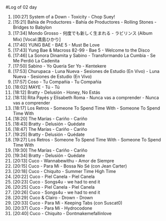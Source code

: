 #Log of 02 day

1. [00:27] System of a Down - Toxicity - Chop Suey!
1. [15:21] Bahía de Productores - Bahía de Productores - Rolling Stones - Bridges to Babylon
1. [17:34] Mondo Grosso - 何度でも新しく生まれる - ラビリンス (Album Mix) [Vocal:満島ひかり]
1. [17:40] YUNG BAE - BAE 5 - Must Be Love
1. [17:43] Yung Bae & Macross 82-99 - Bae 5 - Welcome to the Disco
1. [17:46] La Sonora Dinamita y Sabino - Transformando La Cumbia - Se Me Perdió La Cadenita
1. [17:50] Sabino - Yo Quería Ser Yo - Kentekere
1. [17:53] Churupaca - Luna Nueva - Sesiones de Estudio (En Vivo) - Luna Nueva - Sesiones de Estudio (En Vivo)
1. [17:57] Coso - Tu Compañia - Tu Compañia
1. [18:02] MAYE - Tú - Tú
1. [18:12] Bratty - Delusión - Honey, No Estás
1. [18:13] Rita Payés y Elisabeth Roma - Nunca vas a comprender - Nunca vas a comprender
1. [18:17] Los Retros - Someone To Spend Time With - Someone To Spend Time With
1. [18:20] The Marías - Cariño - Cariño
1. [18:43] Bratty - Delusión - Quédate
1. [18:47] The Marías - Cariño - Cariño
1. [19:25] Bratty - Delusión - Quédate
1. [19:27] Los Retros - Someone To Spend Time With - Someone To Spend Time With
1. [19:30] The Marías - Cariño - Cariño
1. [19:34] Bratty - Delusión - Quédate
1. [20:13] Cuco - Wannabewithu - Amor de Siempre
1. [20:15] Cuco - Para Mi - Bossa No Sé (con Jean Carter)
1. [20:18] Cuco - Chiquito - Summer Time High Time
1. [20:22] Cuco - Piel Canela - Piel Canela
1. [20:23] Cuco - Songs4u - we had to end it
1. [20:25] Cuco - Piel Canela - Piel Canela
1. [20:26] Cuco - Songs4u - we had to end it
1. [20:29] Cuco & Clairo - Drown - Drown
1. [20:33] Cuco - Para Mi - Keeping Tabs (con Suscat0)
1. [20:37] Cuco - Para Mi - Hydrocodone
1. [20:40] Cuco - Chiquito - Dontmakemefallinlove
